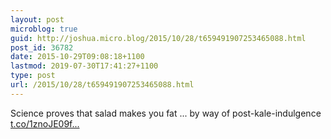 ```yaml
---
layout: post
microblog: true
guid: http://joshua.micro.blog/2015/10/28/t659491907253465088.html
post_id: 36782
date: 2015-10-29T09:08:18+1100
lastmod: 2019-07-30T17:41:27+1100
type: post
url: /2015/10/28/t659491907253465088.html
---
```

Science proves that salad makes you fat ... by way of post-kale-indulgence [t.co/1znoJE09f...](https://t.co/1znoJE09fi)
